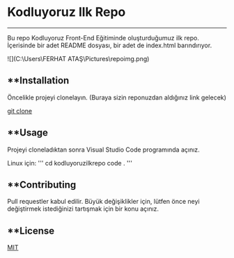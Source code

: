 # Kodluyoruz llk Repo
----------------------------------------
Bu repo Kodluyoruz Front-End Eğitiminde oluşturduğumuz ilk repo. İçerisinde bir adet README dosyası, bir adet de index.html barındırıyor.

![](C:\Users\FERHAT ATAŞ\Pictures\repoimg.png)

**Installation
----------------------------------------
Öncelikle projeyi clonelayın. (Buraya sizin reponuzdan aldığınız link gelecek)

[git clone](https://github.com/ferhat-atas/kodluyoruzilkrepo.git)

**Usage
----------------------------------------
Projeyi cloneladıktan sonra Visual Studio Code programında açınız.

Linux için:
'''
cd kodluyoruzilkrepo
code .
'''

**Contributing
----------------------------------------
Pull requestler kabul edilir. Büyük değişiklikler için, lütfen önce neyi değiştirmek istediğinizi tartışmak için bir konu açınız.

**License
----------------------------------------
[MIT](https://choosealicense.com/licenses/mit/)